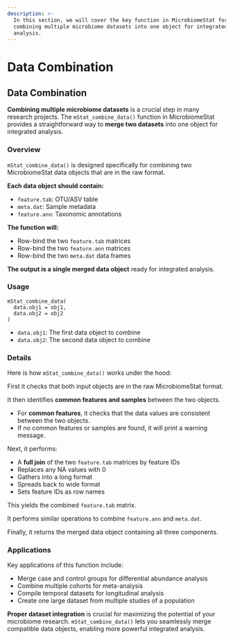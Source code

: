 ```yaml
---
description: >-
  In this section, we will cover the key function in MicrobiomeStat for
  combining multiple microbiome datasets into one object for integrated
  analysis.
---
```


# Data Combination

## Data Combination

**Combining multiple microbiome datasets** is a crucial step in many research projects. The `mStat_combine_data()` function in MicrobiomeStat provides a straightforward way to **merge two datasets** into one object for integrated analysis.

### Overview

`mStat_combine_data()` is designed specifically for combining two MicrobiomeStat data objects that are in the raw format.

**Each data object should contain:**

* `feature.tab`: OTU/ASV table
* `meta.dat`: Sample metadata
* `feature.ann`: Taxonomic annotations

**The function will:**

* Row-bind the two `feature.tab` matrices
* Row-bind the two `feature.ann` matrices
* Row-bind the two `meta.dat` data frames

**The output is a single merged data object** ready for integrated analysis.

### Usage

```{r
mStat_combine_data(
  data.obj1 = obj1, 
  data.obj2 = obj2
)
```

* `data.obj1`: The first data object to combine
* `data.obj2`: The second data object to combine

### Details

Here is how `mStat_combine_data()` works under the hood:

First it checks that both input objects are in the raw MicrobiomeStat format.

It then identifies **common features and samples** between the two objects.

* For **common features**, it checks that the data values are consistent between the two objects.
* If no common features or samples are found, it will print a warning message.

Next, it performs:

* A **full join** of the two `feature.tab` matrices by feature IDs
* Replaces any NA values with 0
* Gathers into a long format
* Spreads back to wide format
* Sets feature IDs as row names

This yields the combined `feature.tab` matrix.

It performs similar operations to combine `feature.ann` and `meta.dat`.

Finally, it returns the merged data object containing all three components.

### Applications

Key applications of this function include:

* Merge case and control groups for differential abundance analysis
* Combine multiple cohorts for meta-analysis
* Compile temporal datasets for longitudinal analysis
* Create one large dataset from multiple studies of a population

**Proper dataset integration** is crucial for maximizing the potential of your microbiome research. `mStat_combine_data()` lets you seamlessly merge compatible data objects, enabling more powerful integrated analysis.
